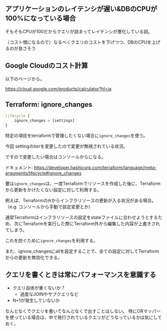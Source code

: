 ## アプリケーションのレイテンシが遅い&DBのCPUが100%になっている場合

そもそもCPUが100だからクエリが詰まってレイテンシが悪化している説。

（コスト増になるので）なるべくクエリのコストを下げつつ、DBのCPUを上げるのが良さそう

## Google Cloudのコスト計算

以下のページから。

https://cloud.google.com/products/calculator?hl=ja

## Terraform: ignore_changes

```tf
lifecycle {
    ignore_changes = [settings]
}
```

特定の項目をterraformで管理したくない場合に`ignore_changes`を使う。

今回 settingのtierを変更したので変更が無視されている状況。

ですので変更したい場合はコンソールからになる。

ドキュメント: https://developer.hashicorp.com/terraform/language/meta-arguments/lifecycle#ignore_changes

要は`ignore_changes`は、一度Terraformでリソースを作成した後に、Terraformから更新をかけたくない設定に対して利用する。

例えば、Terraformの`外`からインフラリソースの更新が入る状況がある場合。（e.g. コンソールから手動で設定変更とか）

通常Terraformはインフラリソースの設定をstateファイルに合わせようとするため、次にTerraformを実行した際にTerraform外から編集した内容が上書きされてしまう。

これを防ぐために`ignore_changes`を利用する。

また、ignore_changesにallを設定することで、全ての設定に対してTerraformからの更新を無効化できる。

## クエリを書くときは常にパフォーマンスを意識する

- クエリ自体が重くないか？
  - 過度なJOINやサブクエリなど
- N+1が発生していないか

なんとなくでクエリを書いてなんとなくで出すことはしない。
特にORマッパーを使っている場合は、中で発行されているクエリがどうなっているかは気にしておく。
